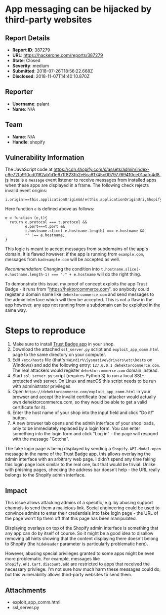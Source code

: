 # App messaging can be hijacked by third-party websites

## Report Details
- **Report ID**: 387279
- **URL**: https://hackerone.com/reports/387279
- **State**: Closed
- **Severity**: medium
- **Submitted**: 2018-07-26T18:56:22.668Z
- **Disclosed**: 2018-11-07T14:40:10.870Z

## Reporter
- **Username**: palant
- **Name**: N/A

## Team
- **Name**: N/A
- **Handle**: shopify

## Vulnerability Information
The JavaScript code at https://cdn.shopify.com/s/assets/admin/index-c6e72fa910cd0182ab1d1e67ff823fb2e6ca61745c00797769410ce01aafc4d8.js installs a `message` event listener to receive messages from installed apps when these apps are displayed in a frame. The following check rejects invalid event origins:

    i.origin!==this.applicationOrigin&&!e(this.applicationOriginUri,Shopify.UrlMangler.getURL(i.origin))

Here function `e` is defined above as follows:

    e = function (e,t){
      return e.protocol === t.protocol &&
             e.port===t.port &&
             t.hostname.slice(-e.hostname.length) === e.hostname &&
             "" !== e.hostname;
    }

This logic is meant to accept messages from subdomains of the app's domain. It is flawed however: if the app is running from `example.com`, messages from `badexample.com` will be accepted as well.

*Recommendation*: Changing the condition into `t.hostname.slice(-e.hostname.length-1) === "." + e.hostname` will do the right thing.

To demonstrate this issue, my proof of concept exploits the app Trust Badge - it runs from "https://hektorcommerce.com", so anybody could register a domain name like `dehektorcommerce.com` and send messages to the admin interface which will then be accepted. This is not a flaw in the app however, any app not running from a subdomain can be exploited in the same way.

# Steps to reproduce

1. Make sure to install [Trust Badge app](https://apps.shopify.com/trust-badge) in your shop.
2. Download the attached `ssl_server.py` script and `exploit_app_comm.html` page to the same directory on your computer.
3. Edit `/etc/hosts` file (that's `%Windir%\Sysnative\drivers\etc\hosts` on Windows) and add the following entry: `127.0.0.1 dehektorcommerce.com`. The real attackers would register `dehektorcommerce.com` domain instead.
4. Start `ssl_server.py` script (requires Python 3) to run a local SSL-protected web server. On Linux and macOS this script needs to be run with administrator privileges.
5. Open `https://dehektorcommerce.com/exploit_app_comm.html` in your browser and accept the invalid certificate (real attacker would actually own dehektorcommerce.com, so they would be able to get a valid certificate for it).
6. Enter the host name of your shop into the input field and click "Do it!" button.
7. A new browser tab opens and the admin interface of your shop loads, only to be immediately replaced by a login form. You can enter something into the login form and click "Log in" - the page will respond with the message "Gotcha".

The fake login page is being displayed by sending a `Shopify.API.Modal.open` message in the name of the Trust Badge app, this allows overlaying the admin interface with an arbitrary web page. I didn't spend any time faking this login page look similar to the real one, but that would be trivial. Unlike with phishing pages, checking the address bar doesn't help - the URL really belongs to the Shopify admin interface.

## Impact

This issue allows attacking admins of a specific, e.g. by abusing support channels to send them a malicious link. Social engineering could be used to convince admins to enter their credentials into fake login page - the URL of the page won't tip them off that this page has been manipulated.

Displaying overlays on top of the Shopify admin interface is something that any app can do by itself of course. So it might be a good idea to disallow removing all hints showing that the content displaying there doesn't belong to Shopify (the `hideHeader` parameter is particularly problematic here).

However, abusing special privileges granted to some apps might be even more problematic. For example, messages like `Shopify.API.Cart.discount.add` are restricted to apps that received the necessary privilege. I'm not sure how much harm these messages could do, but this vulnerability allows third-party websites to send them.

## Attachments
- exploit_app_comm.html
- ssl_server.py
